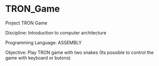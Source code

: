 # TRON_Game
Project TRON Game

Discipline: Introduction to computer architecture

Programming Language: ASSEMBLY

Objective: Play TRON game with two snakes (Its possible to control the game with keyboard or butons)
